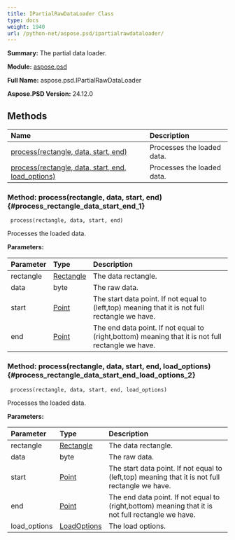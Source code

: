```yaml
---
title: IPartialRawDataLoader Class
type: docs
weight: 1940
url: /python-net/aspose.psd/ipartialrawdataloader/
---
```


**Summary:** The partial data loader.

**Module:** [aspose.psd](/psd/python-net/aspose.psd/)

**Full Name:** aspose.psd.IPartialRawDataLoader

**Aspose.PSD Version:** 24.12.0

## **Methods**
| **Name** | **Description** |
| :- | :- |
| [process(rectangle, data, start, end)](#process_rectangle_data_start_end_1) | Processes the loaded data. |
| [process(rectangle, data, start, end, load_options)](#process_rectangle_data_start_end_load_options_2) | Processes the loaded data. |


### Method: process(rectangle, data, start, end) {#process_rectangle_data_start_end_1}


```
 process(rectangle, data, start, end) 
```

Processes the loaded data.

**Parameters:**

| Parameter | Type | Description |
| :- | :- | :- |
| rectangle | [Rectangle](/psd/python-net/aspose.psd/rectangle) | The data rectangle. |
| data | byte | The raw data. |
| start | [Point](/psd/python-net/aspose.psd/point) | The start data point. If not equal to (left,top) meaning that it is not full rectangle we have. |
| end | [Point](/psd/python-net/aspose.psd/point) | The end data point. If not equal to (right,bottom) meaning that it is not full rectangle we have. |

### Method: process(rectangle, data, start, end, load_options) {#process_rectangle_data_start_end_load_options_2}


```
 process(rectangle, data, start, end, load_options) 
```

Processes the loaded data.

**Parameters:**

| Parameter | Type | Description |
| :- | :- | :- |
| rectangle | [Rectangle](/psd/python-net/aspose.psd/rectangle) | The data rectangle. |
| data | byte | The raw data. |
| start | [Point](/psd/python-net/aspose.psd/point) | The start data point. If not equal to (left,top) meaning that it is not full rectangle we have. |
| end | [Point](/psd/python-net/aspose.psd/point) | The end data point. If not equal to (right,bottom) meaning that it is not full rectangle we have. |
| load_options | [LoadOptions](/psd/python-net/aspose.psd/loadoptions) | The load options. |

